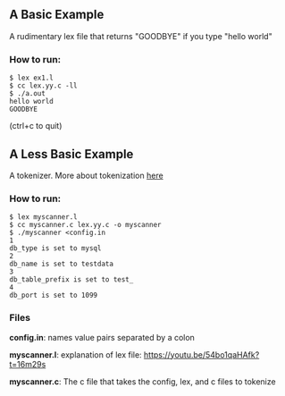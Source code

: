 ## A Basic Example
A rudimentary lex file that returns "GOODBYE" if you type "hello world"
### How to run:
	$ lex ex1.l
	$ cc lex.yy.c -ll
	$ ./a.out
	hello world
	GOODBYE

(ctrl+c to quit)

## A Less Basic Example
A tokenizer. More about tokenization [here](https://en.wikipedia.org/wiki/Tokenization_(lexical_analysis))

### How to run:
	$ lex myscanner.l
	$ cc myscanner.c lex.yy.c -o myscanner
	$ ./myscanner <config.in 
	1
	db_type is set to mysql
	2
	db_name is set to testdata
	3
	db_table_prefix is set to test_
	4
	db_port is set to 1099

### Files

**config.in**: names value pairs separated by a colon

**myscanner.l**: explanation of lex file: https://youtu.be/54bo1qaHAfk?t=16m29s 

**myscanner.c**: The c file that takes the config, lex, and c files to tokenize
